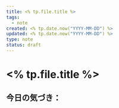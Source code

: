 ```yaml
---
title: <% tp.file.title %>
tags:
  - note
created: <% tp.date.now("YYYY-MM-DD") %>
updated: <% tp.date.now("YYYY-MM-DD") %>
type: note
status: draft
---
```


# <% tp.file.title %>

今日の気づき：
- 